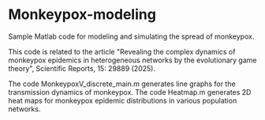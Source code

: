 # Monkeypox-modeling
Sample Matlab code for modeling and simulating the spread of monkeypox.

This code is related to the article "Revealing the complex dynamics of monkeypox epidemics in heterogeneous networks by the evolutionary game theory", Scientific Reports, 15: 29889 (2025).

The code MonkeypoxV_discrete_main.m generates line graphs for the transmission dynamics of monkeypox. The code Heatmap.m generates 2D heat maps for monkeypox epidemic distributions in various population networks.

